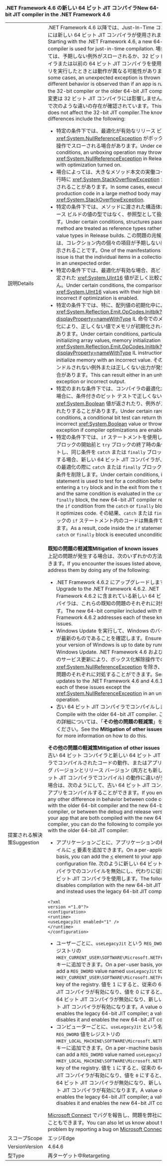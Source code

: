 ### <a name="new-64-bit-jit-compiler-in-the-net-framework-46"></a><span data-ttu-id="a50b7-101">.NET Framework 4.6 の新しい 64 ビット JIT コンパイラ</span><span class="sxs-lookup"><span data-stu-id="a50b7-101">New 64-bit JIT compiler in the .NET Framework 4.6</span></span>

|   |   |
|---|---|
|<span data-ttu-id="a50b7-102">説明</span><span class="sxs-lookup"><span data-stu-id="a50b7-102">Details</span></span>|<span data-ttu-id="a50b7-103">.NET Framework 4.6 以降では、Just-In-Time コンパイルには新しい 64 ビット JIT コンパイラが使用されます。</span><span class="sxs-lookup"><span data-stu-id="a50b7-103">Starting with the .NET Framework 4.6, a new 64-bit JIT compiler is used for just-in-time compilation.</span></span> <span data-ttu-id="a50b7-104">場合によっては、予期しない例外がスローされるか、32 ビット コンパイラまたは以前の 64 ビット JIT コンパイラを使用してアプリを実行したときとは動作が異なる可能性があります。</span><span class="sxs-lookup"><span data-stu-id="a50b7-104">In some cases, an unexpected exception is thrown or a different behavior is observed than if an app is run using the 32-bit compiler or the older 64-bit JIT compiler.</span></span> <span data-ttu-id="a50b7-105">この変更は 32 ビット JIT コンパイラには影響しません。これまで次のような違いの存在が確認されています。</span><span class="sxs-lookup"><span data-stu-id="a50b7-105">This change does not affect the 32-bit JIT compiler.The known differences include the following:</span></span><ul><li><span data-ttu-id="a50b7-106">特定の条件下では、最適化が有効なリリース ビルドの <xref:System.NullReferenceException> がボックス化解除操作でスローされる場合があります。</span><span class="sxs-lookup"><span data-stu-id="a50b7-106">Under certain conditions, an unboxing operation may throw a <xref:System.NullReferenceException> in Release builds with optimization turned on.</span></span></li><li><span data-ttu-id="a50b7-107">場合によっては、大きなメソッド本文の実働コードの実行時に <xref:System.StackOverflowException> がスローされることがあります。</span><span class="sxs-lookup"><span data-stu-id="a50b7-107">In some cases, execution of production code in a large method body may throw a <xref:System.StackOverflowException>.</span></span></li><li><span data-ttu-id="a50b7-108">特定の条件下では、メソッドに渡された構造体が、リリース ビルドの値の型ではなく、参照型として扱われます。</span><span class="sxs-lookup"><span data-stu-id="a50b7-108">Under certain conditions, structures passed to a method are treated as reference types rather than as value types in Release builds.</span></span> <span data-ttu-id="a50b7-109">この問題の兆候の 1 つは、コレクション内の個々の項目が予期しない順序で表示されることです。</span><span class="sxs-lookup"><span data-stu-id="a50b7-109">One of the manifestations of this issue is that the individual items in a collection appear in an unexpected order.</span></span></li><li><span data-ttu-id="a50b7-110">特定の条件下では、最適化が有効な場合、高ビットが設定された <xref:System.UInt16> 値が正しく比較されません。</span><span class="sxs-lookup"><span data-stu-id="a50b7-110">Under certain conditions, the comparison of <xref:System.UInt16> values with their high bit set is incorrect if optimization is enabled.</span></span></li><li><span data-ttu-id="a50b7-111">特定の条件下では、特に、配列値の初期化中に、<xref:System.Reflection.Emit.OpCodes.Initblk?displayProperty=nameWithType> IL 命令でのメモリ初期化により、正しくない値でメモリが初期化される場合があります。</span><span class="sxs-lookup"><span data-stu-id="a50b7-111">Under certain conditions, particularly when initializing array values, memory initialization by the <xref:System.Reflection.Emit.OpCodes.Initblk?displayProperty=nameWithType> IL instruction may initialize memory with an incorrect value.</span></span> <span data-ttu-id="a50b7-112">その結果、ハンドルされない例外または正しくない出力が発生する場合があります。</span><span class="sxs-lookup"><span data-stu-id="a50b7-112">This can result either in an unhandled exception or incorrect output.</span></span></li><li><span data-ttu-id="a50b7-113">特定のまれな条件下では、コンパイラの最適化が有効な場合に、条件付きのビット テストで正しくない <xref:System.Boolean> 値が返されたり、例外がスローされたりすることがあります。</span><span class="sxs-lookup"><span data-stu-id="a50b7-113">Under certain rare conditions, a conditional bit test can return the incorrect <xref:System.Boolean> value or throw an exception if compiler optimizations are enabled.</span></span></li><li><span data-ttu-id="a50b7-114">特定の条件下では、<code>if</code> ステートメントを使用して、<code>try</code> ブロックの開始前と <code>try</code> ブロックの終了時の条件をテストし、同じ条件を <code>catch</code> または <code>finally</code> ブロックで評価する場合、新しい 64 ビット JIT コンパイラが、コードの最適化の際に <code>catch</code> または <code>finally</code> ブロックから <code>if</code> 条件を削除します。</span><span class="sxs-lookup"><span data-stu-id="a50b7-114">Under certain conditions, if an <code>if</code> statement is used to test for a condition before entering  a <code>try</code> block and in the exit from the <code>try</code> block, and the same condition is evaluated in the <code>catch</code> or <code>finally</code> block, the new 64-bit JIT compiler removes the <code>if</code> condition from the <code>catch</code> or <code>finally</code> block when it optimizes code.</span></span> <span data-ttu-id="a50b7-115">その結果、<code>catch</code> または <code>finally</code> ブロックの <code>if</code> ステートメント内のコードは無条件で実行されます。</span><span class="sxs-lookup"><span data-stu-id="a50b7-115">As a result, code inside the <code>if</code> statement in the <code>catch</code> or <code>finally</code> block is executed unconditionally.</span></span></li></ul>|
|<span data-ttu-id="a50b7-116">提案される解決策</span><span class="sxs-lookup"><span data-stu-id="a50b7-116">Suggestion</span></span>|<span data-ttu-id="a50b7-117"><strong>既知の問題の軽減策</strong></span><span class="sxs-lookup"><span data-stu-id="a50b7-117"><strong>Mitigation of known issues</strong></span></span> <br/> <span data-ttu-id="a50b7-118">上記の問題が発生する場合は、次のいずれかの方法で解決できます。</span><span class="sxs-lookup"><span data-stu-id="a50b7-118">If you encounter the issues listed above, you can address them by doing any of the following:</span></span><ul><li><span data-ttu-id="a50b7-119">.NET Framework 4.6.2 にアップグレードします。</span><span class="sxs-lookup"><span data-stu-id="a50b7-119">Upgrade to the .NET Framework 4.6.2.</span></span> <span data-ttu-id="a50b7-120">.NET Framework 4.6.2 に含まれている新しい 64 ビット コンパイラは、これらの既知の問題のそれぞれに対処します。</span><span class="sxs-lookup"><span data-stu-id="a50b7-120">The new 64-bit compiler included with the .NET Framework 4.6.2 addresses each of these known issues.</span></span></li><li><span data-ttu-id="a50b7-121">Windows Update を実行して、Windows のバージョンが最新のものであることを確認します。</span><span class="sxs-lookup"><span data-stu-id="a50b7-121">Ensure that your version of Windows is up to date by running Windows Update.</span></span> <span data-ttu-id="a50b7-122">.NET Framework 4.6 および 4.6.1 へのサービス更新により、ボックス化解除操作での <xref:System.NullReferenceException> を除き、これらの問題のそれぞれに対処することができます。</span><span class="sxs-lookup"><span data-stu-id="a50b7-122">Service updates to the .NET Framework 4.6 and 4.6.1 address each of these issues except the <xref:System.NullReferenceException> in an unboxing operation.</span></span></li><li><span data-ttu-id="a50b7-123">古い 64 ビット JIT コンパイラでコンパイルします。</span><span class="sxs-lookup"><span data-stu-id="a50b7-123">Compile with the older 64-bit JIT compiler.</span></span> <span data-ttu-id="a50b7-124">この方法の詳細については、「<strong>その他の問題の軽減策</strong>」を参照してください。</span><span class="sxs-lookup"><span data-stu-id="a50b7-124">See the <strong>Mitigation of other issues</strong> section for more information on how to do this.</span></span></li></ul><span data-ttu-id="a50b7-125"><strong>その他の問題の軽減策</strong></span><span class="sxs-lookup"><span data-stu-id="a50b7-125"><strong>Mitigation of other issues</strong></span></span> <br/> <span data-ttu-id="a50b7-126">古い 64 ビット コンパイラと新しい 64 ビット JIT コンパイラでコンパイルされたコードの動作、またはアプリのデバッグ バージョンとリリース バージョン (両方とも新しい 64 ビット JIT コンパイラでコンパイル) の動作に違いが見られる場合は、次のようにして、古い 64 ビット JIT コンパイラでアプリをコンパイルすることができます。</span><span class="sxs-lookup"><span data-stu-id="a50b7-126">If you encounter any other difference in behavior between code compiled with the older 64-bit compiler and the new 64-bit JIT compiler, or between the debug and release versions of your app that are both compiled with the new 64-bit JIT compiler, you can do the following to compile your app with the older 64-bit JIT compiler:</span></span><ul><li><span data-ttu-id="a50b7-127">アプリケーションごとに、アプリケーションの構成ファイルに [<](~/docs/framework/configure-apps/file-schema/runtime/uselegacyjit-element.md) 要素を追加できます。</span><span class="sxs-lookup"><span data-stu-id="a50b7-127">On a per-application basis, you can add the [<](~/docs/framework/configure-apps/file-schema/runtime/uselegacyjit-element.md) element to your application's configuration file.</span></span> <span data-ttu-id="a50b7-128">次のように新しい 64 ビット JIT コンパイラでのコンパイルを無効にし、代わりに従来の 64 ビット JIT コンパイラを使用します。</span><span class="sxs-lookup"><span data-stu-id="a50b7-128">The following disables compilation with the new 64-bit JIT compiler and instead uses the legacy 64-bit JIT compiler.</span></span></li></ul><pre><code class="lang-xml">&lt;?xml version =&quot;1.0&quot;?&gt;&#13;&#10;&lt;configuration&gt;&#13;&#10;&lt;runtime&gt;&#13;&#10;&lt;useLegacyJit enabled=&quot;1&quot; /&gt;&#13;&#10;&lt;/runtime&gt;&#13;&#10;&lt;/configuration&gt;&#13;&#10;</code></pre><ul><li><span data-ttu-id="a50b7-129">ユーザーごとに、<code>useLegacyJit</code> という <code>REG_DWORD</code> 値をレジストリの <code>HKEY_CURRENT_USER\SOFTWARE\Microsoft\.NETFramework</code> キーに追加できます。</span><span class="sxs-lookup"><span data-stu-id="a50b7-129">On a per-user basis, you can add a <code>REG_DWORD</code> value named <code>useLegacyJit</code> to the <code>HKEY_CURRENT_USER\SOFTWARE\Microsoft\.NETFramework</code> key of the registry.</span></span> <span data-ttu-id="a50b7-130">値を 1 にすると、従来の 64 ビット JIT コンパイラが有効になり、値を 0 にすると、従来の 64 ビット JIT コンパイラが無効になり、新しい 64 ビット JIT コンパイラが有効になります。</span><span class="sxs-lookup"><span data-stu-id="a50b7-130">A value of 1 enables the legacy 64-bit JIT compiler; a value of 0 disables it and enables the new 64-bit JIT compiler.</span></span></li><li><span data-ttu-id="a50b7-131">コンピューターごとに、<code>useLegacyJit</code> という名前の <code>REG_DWORD</code> 値をレジストリの <code>HKEY_LOCAL_MACHINE\SOFTWARE\Microsoft\.NETFramework</code> キーに追加できます。</span><span class="sxs-lookup"><span data-stu-id="a50b7-131">On a per-machine basis, you can add a <code>REG_DWORD</code> value named <code>useLegacyJit</code> to the <code>HKEY_LOCAL_MACHINE\SOFTWARE\Microsoft\.NETFramework</code> key of the registry.</span></span> <span data-ttu-id="a50b7-132">値を <code>1</code> にすると、従来の 64 ビット JIT コンパイラが有効になり、値を <code>0</code> にすると、従来の 64 ビット JIT コンパイラが無効になり、新しい 64 ビット JIT コンパイラが有効になります。</span><span class="sxs-lookup"><span data-stu-id="a50b7-132">A value of <code>1</code> enables the legacy 64-bit JIT compiler; a value of <code>0</code> disables it and enables the new 64-bit JIT compiler.</span></span></li></ul><span data-ttu-id="a50b7-133">[Microsoft Connect](https://connect.microsoft.com/VisualStudio) でバグを報告し、問題を弊社に知らせることもできます。</span><span class="sxs-lookup"><span data-stu-id="a50b7-133">You can also let us know about the problem by reporting a bug on [Microsoft Connect](https://connect.microsoft.com/VisualStudio).</span></span>|
|<span data-ttu-id="a50b7-134">スコープ</span><span class="sxs-lookup"><span data-stu-id="a50b7-134">Scope</span></span>|<span data-ttu-id="a50b7-135">エッジ</span><span class="sxs-lookup"><span data-stu-id="a50b7-135">Edge</span></span>|
|<span data-ttu-id="a50b7-136">Version</span><span class="sxs-lookup"><span data-stu-id="a50b7-136">Version</span></span>|<span data-ttu-id="a50b7-137">4.6</span><span class="sxs-lookup"><span data-stu-id="a50b7-137">4.6</span></span>|
|<span data-ttu-id="a50b7-138">型</span><span class="sxs-lookup"><span data-stu-id="a50b7-138">Type</span></span>|<span data-ttu-id="a50b7-139">再ターゲット中</span><span class="sxs-lookup"><span data-stu-id="a50b7-139">Retargeting</span></span>|


